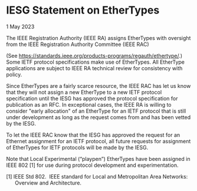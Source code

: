 IESG Statement on EtherTypes
============================

1 May 2023

The IEEE Registration Authority (IEEE RA) assigns EtherTypes with oversight from the IEEE Registration Authority Committee (IEEE RAC)

(See <https://standards.ieee.org/products-programs/regauth/ethertype/>.) Some IETF protocol specifications make use of EtherTypes. All EtherType applications are subject to IEEE RA technical review for consistency with policy. 

Since EtherTypes are a fairly scarce resource, the IEEE RAC has let us know that they will not assign a new EtherType to a new IETF protocol specification until the IESG has approved the protocol specification for publication as an RFC. In exceptional cases, the IEEE RA is willing to consider "early allocation" of an EtherType for an IETF protocol that is still under development as long as the request comes from and has been vetted by the IESG.

To let the IEEE RAC know that the IESG has approved the request for an Ethernet assignment for an IETF protocol, all future requests for assignment of EtherTypes for IETF protocols will be made by the IESG.

Note that Local Experimental (“playpen”) EtherTypes have been assigned in IEEE 802 [1] for use during protocol development and experimentation.

[1] IEEE Std 802.  IEEE standard for Local and Metropolitan Area Networks:  
       Overview and Architecture.

